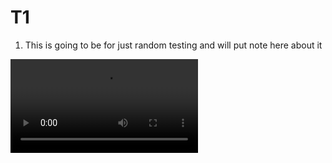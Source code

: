 # T1 

1. This is going to be for just random testing and will put note here about it 

![](/JP1/media/videos/t11/1080p60/SquareToCircle.mp4)
